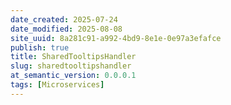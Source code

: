 ```yaml
---
date_created: 2025-07-24
date_modified: 2025-08-08
site_uuid: 8a281c91-a992-4bd9-8e1e-0e97a3efafce
publish: true
title: SharedTooltipsHandler
slug: sharedtooltipshandler
at_semantic_version: 0.0.0.1
tags: [Microservices]
---
```

